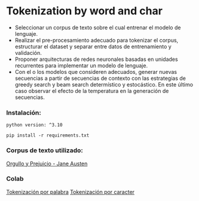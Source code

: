 # Tokenization by word and char

- Seleccionar un corpus de texto sobre el cual entrenar el modelo de lenguaje.
- Realizar el pre-procesamiento adecuado para tokenizar el corpus, estructurar el dataset y separar entre datos de entrenamiento y validación.
- Proponer arquitecturas de redes neuronales basadas en unidades recurrentes para implementar un modelo de lenguaje.
- Con el o los modelos que consideren adecuados, generar nuevas secuencias a partir de secuencias de contexto con las estrategias de greedy search y beam search determístico y estocástico. En este último caso observar el efecto de la temperatura en la generación de secuencias.

### Instalación:
`python version: ^3.10`

`pip install -r requirements.txt`

### Corpus de texto utilizado: 
[Orgullo y Prejuicio - Jane Austen](https://www.textos.info/jane-austen/orgullo-y-prejuicio)

### Colab
[Tokenización por palabra](https://colab.research.google.com/drive/1LkWok653p_4QlKI_Vp4QyFv6_X_8fDnz?usp=sharing)
[Tokenización por caracter](https://colab.research.google.com/drive/1v4nmvaJFaCdGGgVL-VmF37ALu9KC36-F?usp=sharing)